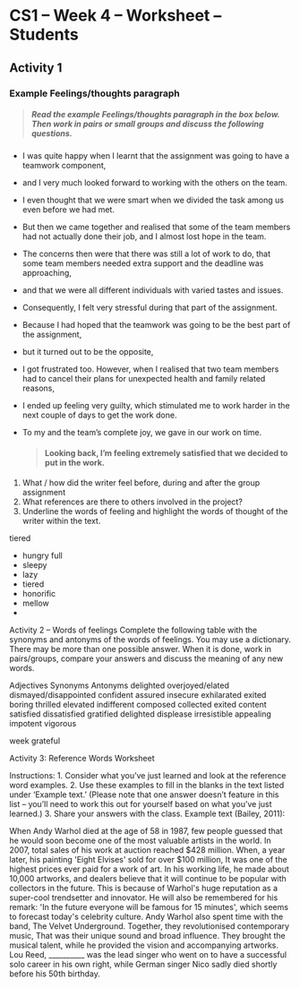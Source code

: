 # CS1 – Week 4 – Worksheet – Students
## Activity 1 
### Example Feelings/thoughts paragraph
> ##### Read the example Feelings/thoughts paragraph in the box below. Then work in pairs or small groups and discuss the following questions.



- I was quite happy when I learnt that the assignment was going to have a teamwork component,
- and I very much looked forward to working with the others on the team. 
- I even thought that we were smart when we divided the task among us even before we had met.
- But then we came together and realised that some of the team members had not actually done their job, and I almost lost hope in the team. 
- The concerns then were that there was still a lot of work to do, 
that some team members needed extra support and the deadline was approaching, 
- and that we were all different individuals with varied tastes and issues.
- Consequently, I felt very stressful during that part of the assignment.
- Because I had hoped that the teamwork was going to be the best part of the assignment, 
- but it turned out to be the opposite,
- I got frustrated too. However, when I realised that two team members had to cancel their plans for unexpected health and family related reasons, 
- I ended up feeling very guilty, 
which stimulated me to work harder in the next couple of days to get the work done. 
- To my and the team’s complete joy, we gave in our work on time. 
  
  
  > #### Looking back, I’m feeling extremely satisfied that we decided to put in the work.

1. What / how did the writer feel before, during and after the group assignment
1. What references are there to others involved in the project?
1. Underline the words of feeling and highlight the words of thought of the writer within the text.

tiered 

- hungry         full
- sleepy 
- lazy
- tiered
- honorific
- mellow
- 



Activity 2 – Words of feelings
Complete the following table with the synonyms and antonyms of the words of feelings. You may use a dictionary. There may be more than one possible answer.
When it is done, work in pairs/groups, compare your answers and discuss the meaning of any new words.

Adjectives
Synonyms
Antonyms
delighted
overjoyed/elated
dismayed/disappointed
confident
assured
insecure
exhilarated 
exited
boring
thrilled
elevated
indifferent
composed
collected
exited
content
satisfied 
dissatisfied
gratified
delighted
displease
irresistible
appealing
impotent
vigorous

week
grateful



















Activity 3: Reference Words Worksheet

Instructions:
    1. Consider what you’ve just learned and look at the reference word examples.
    2. Use these examples to fill in the blanks in the text listed under ‘Example text.’ (Please note that one answer doesn’t feature in this list – you’ll need to work this out for yourself based on what you’ve just learned.)
    3. Share your answers with the class.
Example text (Bailey, 2011):

When Andy Warhol died at the age of 58 in 1987, few people guessed that  
he would soon become one of the most valuable artists in the world. In 2007, total sales of his work at auction reached $428 million. When, a year later,  his  painting 'Eight Elvises' sold for over $100 million, It  was one of the highest prices ever paid for a work of art. 
In his working life, he made about 10,000 artworks, and dealers believe that  it will continue to be popular with collectors in the future. This is because of Warhol's huge reputation as a super-cool trendsetter and innovator. He will also be remembered for his remark: 'In the future everyone will be famous for 15 minutes', which seems to forecast today's celebrity culture.
Andy Warhol also spent time with the band, The Velvet Underground. Together, they revolutionised contemporary music, That was their unique sound and broad influence. They brought the musical talent, while he provided the vision and accompanying artworks. Lou Reed, __________ was the lead singer who went on to have a successful solo career in his own right, while German singer Nico sadly died shortly before his 50th birthday.




